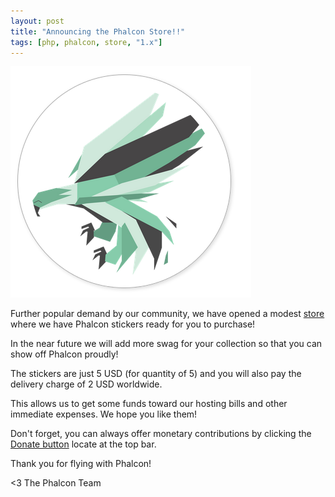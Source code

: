 ```yaml
---
layout: post
title: "Announcing the Phalcon Store!!"
tags: [php, phalcon, store, "1.x"]
---
```


![](/assets/files/2013-05-20-phalcon-sticker.png)

Further popular demand by our community, we have opened a modest [store](https://store.phalconphp.com/) where we have Phalcon stickers ready for you to purchase!

In the near future we will add more swag for your collection so that you can show off Phalcon proudly!

<!--more-->
The stickers are just 5 USD (for quantity of 5) and you will also pay the delivery charge of 2 USD worldwide. 

This allows us to get some funds toward our hosting bills and other immediate expenses. We hope you like them!

Don't forget, you can always offer monetary contributions by clicking the [Donate button](https://phalconphp.com/donate) locate at the top bar.

Thank you for flying with Phalcon!


<3 The Phalcon Team
